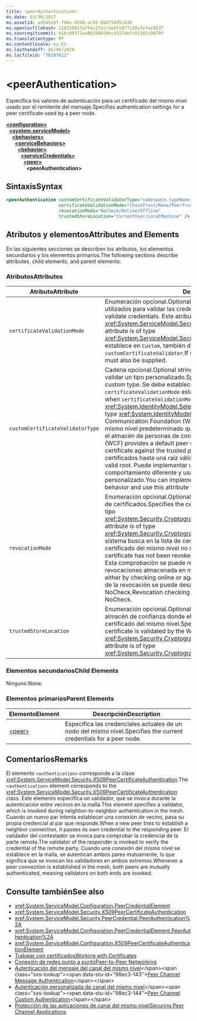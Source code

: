 ```yaml
---
title: <peerAuthentication>
ms.date: 03/30/2017
ms.assetid: ad545e6f-f06e-4549-ac92-09d758d5c636
ms.openlocfilehash: 118159617a7f4c27ecc5e8fe077c28cfefac8537
ms.sourcegitcommit: b16c00371ea06398859ecd157defc81301c9070f
ms.translationtype: MT
ms.contentlocale: es-ES
ms.lasthandoff: 06/06/2020
ms.locfileid: "70397612"
---
```

# \<peerAuthentication>
<span data-ttu-id="98ec3-101">Especifica los valores de autenticación para un certificado del mismo nivel usado por el remitente del mensaje.</span><span class="sxs-lookup"><span data-stu-id="98ec3-101">Specifies authentication settings for a peer certificate used by a peer node.</span></span>  
  
[**\<configuration>**](../configuration-element.md)\
&nbsp;&nbsp;[**\<system.serviceModel>**](system-servicemodel.md)\
&nbsp;&nbsp;&nbsp;&nbsp;[**\<behaviors>**](behaviors.md)\
&nbsp;&nbsp;&nbsp;&nbsp;&nbsp;&nbsp;[**\<serviceBehaviors>**](servicebehaviors.md)\
&nbsp;&nbsp;&nbsp;&nbsp;&nbsp;&nbsp;&nbsp;&nbsp;[**\<behavior>**](behavior-of-servicebehaviors.md)\
&nbsp;&nbsp;&nbsp;&nbsp;&nbsp;&nbsp;&nbsp;&nbsp;&nbsp;&nbsp;[**\<serviceCredentials>**](servicecredentials.md)\
&nbsp;&nbsp;&nbsp;&nbsp;&nbsp;&nbsp;&nbsp;&nbsp;&nbsp;&nbsp;&nbsp;&nbsp;[**\<peer>**](peer-of-servicecredentials.md)\
&nbsp;&nbsp;&nbsp;&nbsp;&nbsp;&nbsp;&nbsp;&nbsp;&nbsp;&nbsp;&nbsp;&nbsp;&nbsp;&nbsp;**\<peerAuthentication>**  
  
## <a name="syntax"></a><span data-ttu-id="98ec3-102">Sintaxis</span><span class="sxs-lookup"><span data-stu-id="98ec3-102">Syntax</span></span>  
  
```xml  
<peerAuthentication customCertificateValidatorType="namespace.typeName, [,AssemblyName] [,Version=version number] [,Culture=culture] [,PublicKeyToken=token]"
                    certificateValidationMode="ChainTrust/None/PeerTrust/PeerOrChainTrust/Custom"
                    revocationMode="NoCheck/Online/Offline"
                    trustedStoreLocation="CurrentUser/LocalMachine" />
```  
  
## <a name="attributes-and-elements"></a><span data-ttu-id="98ec3-103">Atributos y elementos</span><span class="sxs-lookup"><span data-stu-id="98ec3-103">Attributes and Elements</span></span>  
 <span data-ttu-id="98ec3-104">En las siguientes secciones se describen los atributos, los elementos secundarios y los elementos primarios.</span><span class="sxs-lookup"><span data-stu-id="98ec3-104">The following sections describe attributes, child elements, and parent elements.</span></span>  
  
### <a name="attributes"></a><span data-ttu-id="98ec3-105">Atributos</span><span class="sxs-lookup"><span data-stu-id="98ec3-105">Attributes</span></span>  
  
|<span data-ttu-id="98ec3-106">Atributo</span><span class="sxs-lookup"><span data-stu-id="98ec3-106">Attribute</span></span>|<span data-ttu-id="98ec3-107">Descripción</span><span class="sxs-lookup"><span data-stu-id="98ec3-107">Description</span></span>|  
|---------------|-----------------|  
|`certificateValidationMode`|<span data-ttu-id="98ec3-108">Enumeración opcional.</span><span class="sxs-lookup"><span data-stu-id="98ec3-108">Optional enumeration.</span></span> <span data-ttu-id="98ec3-109">Especifica uno de los tres modos utilizados para validar las credenciales.</span><span class="sxs-lookup"><span data-stu-id="98ec3-109">Specifies one of three modes used to validate credentials.</span></span> <span data-ttu-id="98ec3-110">Este atributo es del tipo <xref:System.ServiceModel.Security.X509CertificateValidationMode>.</span><span class="sxs-lookup"><span data-stu-id="98ec3-110">This attribute is of type <xref:System.ServiceModel.Security.X509CertificateValidationMode>.</span></span> <span data-ttu-id="98ec3-111">Si se establece en `Custom`, también debe proporcionarse un `customCertificateValidator`.</span><span class="sxs-lookup"><span data-stu-id="98ec3-111">If set to `Custom`, then a `customCertificateValidator` must also be supplied.</span></span>|  
|`customCertificateValidatorType`|<span data-ttu-id="98ec3-112">Cadena opcional.</span><span class="sxs-lookup"><span data-stu-id="98ec3-112">Optional string.</span></span> <span data-ttu-id="98ec3-113">Especifica un tipo y ensamblado utilizados para validar un tipo personalizado.</span><span class="sxs-lookup"><span data-stu-id="98ec3-113">Specifies a type and assembly used to validate a custom type.</span></span> <span data-ttu-id="98ec3-114">Se debe establecer este atributo cuando `certificateValidationMode` está establecido en `Custom`.</span><span class="sxs-lookup"><span data-stu-id="98ec3-114">This attribute must be set when `certificateValidationMode` is set to `Custom`.</span></span> <span data-ttu-id="98ec3-115">Este atributo es del tipo <xref:System.IdentityModel.Selectors.X509CertificateValidator>.</span><span class="sxs-lookup"><span data-stu-id="98ec3-115">This attribute is of type <xref:System.IdentityModel.Selectors.X509CertificateValidator>.</span></span> <span data-ttu-id="98ec3-116">Windows Communication Foundation (WCF) proporciona un validador de certificado del mismo nivel predeterminado que comprueba el certificado del mismo nivel con el almacén de personas de confianza.</span><span class="sxs-lookup"><span data-stu-id="98ec3-116">Windows Communication Foundation (WCF) provides a default peer certificate validator that verifies the peer certificate against the trusted people store.</span></span> <span data-ttu-id="98ec3-117">También comprueba las cadenas de certificados hasta una raíz válida.</span><span class="sxs-lookup"><span data-stu-id="98ec3-117">It also verifies that the certificate chains up to a valid root.</span></span> <span data-ttu-id="98ec3-118">Puede implementar un validador personalizado para especificar un comportamiento diferente y usar este atributo para señalar al validador personalizado.</span><span class="sxs-lookup"><span data-stu-id="98ec3-118">You can implement a custom validator to specify a different behavior and use this attribute to point to the custom validator.</span></span>|  
|`revocationMode`|<span data-ttu-id="98ec3-119">Enumeración opcional.</span><span class="sxs-lookup"><span data-stu-id="98ec3-119">Optional enumeration.</span></span> <span data-ttu-id="98ec3-120">Especifica el modo de revocación de certificados.</span><span class="sxs-lookup"><span data-stu-id="98ec3-120">Specifies the certificate revocation mode.</span></span> <span data-ttu-id="98ec3-121">Este atributo es del tipo <xref:System.Security.Cryptography.X509Certificates.X509RevocationMode>.</span><span class="sxs-lookup"><span data-stu-id="98ec3-121">This attribute is of type <xref:System.Security.Cryptography.X509Certificates.X509RevocationMode>.</span></span> <span data-ttu-id="98ec3-122">El sistema busca en la lista de certificados revocados y comprueba que el certificado del mismo nivel no se ha revocado.</span><span class="sxs-lookup"><span data-stu-id="98ec3-122">The system verifies that the peer certificate has not been revoked by looking it up in the revoked certificate list.</span></span> <span data-ttu-id="98ec3-123">Esta comprobación se puede realizar tanto en línea como con una lista de revocaciones almacenada en memoria caché.</span><span class="sxs-lookup"><span data-stu-id="98ec3-123">This check can be performed either by checking online or against a cached revocation list.</span></span> <span data-ttu-id="98ec3-124">La comprobación de la revocación se puede desactivar estableciendo esta atributo en NoCheck.</span><span class="sxs-lookup"><span data-stu-id="98ec3-124">Revocation checking can be turned off by setting this attribute to NoCheck.</span></span>|  
|`trustedStoreLocation`|<span data-ttu-id="98ec3-125">Enumeración opcional.</span><span class="sxs-lookup"><span data-stu-id="98ec3-125">Optional enumeration.</span></span> <span data-ttu-id="98ec3-126">Especifica la ubicación del almacén de confianza donde el sistema de seguridad de WCF valida el certificado del mismo nivel.</span><span class="sxs-lookup"><span data-stu-id="98ec3-126">Specifies the trusted store location where the peer certificate is validated by the WCF security system.</span></span> <span data-ttu-id="98ec3-127">Este atributo es del tipo <xref:System.Security.Cryptography.X509Certificates.StoreLocation>.</span><span class="sxs-lookup"><span data-stu-id="98ec3-127">This attribute is of type <xref:System.Security.Cryptography.X509Certificates.StoreLocation>.</span></span>|  
  
### <a name="child-elements"></a><span data-ttu-id="98ec3-128">Elementos secundarios</span><span class="sxs-lookup"><span data-stu-id="98ec3-128">Child Elements</span></span>  
 <span data-ttu-id="98ec3-129">Ninguno.</span><span class="sxs-lookup"><span data-stu-id="98ec3-129">None.</span></span>  
  
### <a name="parent-elements"></a><span data-ttu-id="98ec3-130">Elementos primarios</span><span class="sxs-lookup"><span data-stu-id="98ec3-130">Parent Elements</span></span>  
  
|<span data-ttu-id="98ec3-131">Elemento</span><span class="sxs-lookup"><span data-stu-id="98ec3-131">Element</span></span>|<span data-ttu-id="98ec3-132">Descripción</span><span class="sxs-lookup"><span data-stu-id="98ec3-132">Description</span></span>|  
|-------------|-----------------|  
|[\<peer>](peer-of-servicecredentials.md)|<span data-ttu-id="98ec3-133">Especifica las credenciales actuales de un nodo del mismo nivel.</span><span class="sxs-lookup"><span data-stu-id="98ec3-133">Specifies the current credentials for a peer node.</span></span>|  
  
## <a name="remarks"></a><span data-ttu-id="98ec3-134">Comentarios</span><span class="sxs-lookup"><span data-stu-id="98ec3-134">Remarks</span></span>  
 <span data-ttu-id="98ec3-135">El elemento `<authentication>` corresponde a la clase <xref:System.ServiceModel.Security.X509PeerCertificateAuthentication>.</span><span class="sxs-lookup"><span data-stu-id="98ec3-135">The `<authentication>` element corresponds to the <xref:System.ServiceModel.Security.X509PeerCertificateAuthentication> class.</span></span> <span data-ttu-id="98ec3-136">Este elemento especifica un validador, que se invoca durante la autenticación entre vecinos en la malla.</span><span class="sxs-lookup"><span data-stu-id="98ec3-136">This element specifies a validator, which is invoked during neighbor-to-neighbor authentication in the mesh.</span></span> <span data-ttu-id="98ec3-137">Cuando un nuevo par intenta establecer una conexión de vecino, pasa su propia credencial al par que responde.</span><span class="sxs-lookup"><span data-stu-id="98ec3-137">When a new peer tries to establish a neighbor connection, it passes its own credential to the responding peer.</span></span> <span data-ttu-id="98ec3-138">El validador del contestador se invoca para comprobar la credencial de la parte remota.</span><span class="sxs-lookup"><span data-stu-id="98ec3-138">The validator of the responder is invoked to verify the credential of the remote party.</span></span> <span data-ttu-id="98ec3-139">Cuando una conexión del mismo nivel se establece en la malla, se autentican ambos pares mutuamente, lo que significa que se invocan los validadores en ambos extremos.</span><span class="sxs-lookup"><span data-stu-id="98ec3-139">Whenever a peer connection is established in the mesh, both peers are mutually authenticated, meaning validators on both ends are invoked.</span></span>  
  
## <a name="see-also"></a><span data-ttu-id="98ec3-140">Consulte también</span><span class="sxs-lookup"><span data-stu-id="98ec3-140">See also</span></span>

- <xref:System.ServiceModel.Configuration.PeerCredentialElement>
- <xref:System.ServiceModel.Security.X509PeerCertificateAuthentication>
- <xref:System.ServiceModel.Security.PeerCredential.PeerAuthentication%2A>
- <xref:System.ServiceModel.Configuration.PeerCredentialElement.PeerAuthentication%2A>
- <xref:System.ServiceModel.Configuration.X509PeerCertificateAuthenticationElement>
- [<span data-ttu-id="98ec3-141">Trabajar con certificados</span><span class="sxs-lookup"><span data-stu-id="98ec3-141">Working with Certificates</span></span>](../../../wcf/feature-details/working-with-certificates.md)
- [<span data-ttu-id="98ec3-142">Conexión de redes punto a punto</span><span class="sxs-lookup"><span data-stu-id="98ec3-142">Peer-to-Peer Networking</span></span>](../../../wcf/feature-details/peer-to-peer-networking.md)
- <span data-ttu-id="98ec3-143">[Autenticación del mensaje del canal del mismo nivel](https://docs.microsoft.com/previous-versions/dotnet/netframework-3.5/aa967730(v=vs.90))</span><span class="sxs-lookup"><span data-stu-id="98ec3-143">[Peer Channel Message Authentication](https://docs.microsoft.com/previous-versions/dotnet/netframework-3.5/aa967730(v=vs.90))</span></span>
- <span data-ttu-id="98ec3-144">[Autenticación personalizada de canal del mismo nivel](https://docs.microsoft.com/previous-versions/dotnet/netframework-3.5/ms751447(v=vs.90))</span><span class="sxs-lookup"><span data-stu-id="98ec3-144">[Peer Channel Custom Authentication](https://docs.microsoft.com/previous-versions/dotnet/netframework-3.5/ms751447(v=vs.90))</span></span>
- [<span data-ttu-id="98ec3-145">Protección de las aplicaciones de canal del mismo nivel</span><span class="sxs-lookup"><span data-stu-id="98ec3-145">Securing Peer Channel Applications</span></span>](../../../wcf/feature-details/securing-peer-channel-applications.md)
